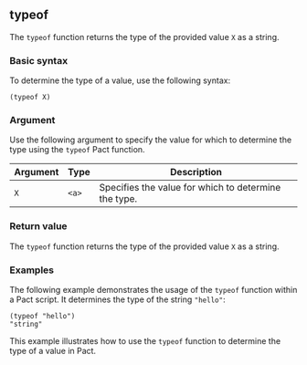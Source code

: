 ## typeof
The `typeof` function returns the type of the provided value `X` as a string.

### Basic syntax

To determine the type of a value, use the following syntax:

`(typeof X)`

### Argument

Use the following argument to specify the value for which to determine the type using the `typeof` Pact function.

| Argument | Type | Description |
| --- | --- | --- |
| `X` | `<a>` | Specifies the value for which to determine the type. |

### Return value

The `typeof` function returns the type of the provided value `X` as a string.

### Examples

The following example demonstrates the usage of the `typeof` function within a Pact script. It determines the type of the string `"hello"`:

```pact
(typeof "hello")
"string"
```

This example illustrates how to use the `typeof` function to determine the type of a value in Pact.
